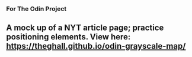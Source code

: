 ### For The Odin Project
## A mock up of a NYT article page; practice positioning elements. View here: https://theghall.github.io/odin-grayscale-map/
